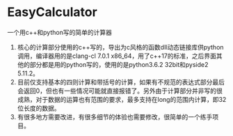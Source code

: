 # EasyCalculator
一个用c++和python写的简单的计算器

1. 核心的计算部分使用的c++写的，导出为c风格的函数dll动态链接库供python调用，编译器用的是clang-cl 7.0.1 x86_64，用了c++17的标准，之后界面其他的部分都是用的python写的，使用的是python3.6.2 32bit和pyside2 5.11.2。
2. 目前仅支持基本的四则计算和带括号的计算，如果有不规范的表达式部分最后会返回0，但也有一些情况可能就直接报错了。另外由于计算部分并非写的很成熟，对于数据的运算也有范围的要求，最多支持在long的范围内计算，即32位长度的数据。
3. 有很多地方需要改进，有很多细节的体验也需要修改，很简单的一个练手项目。